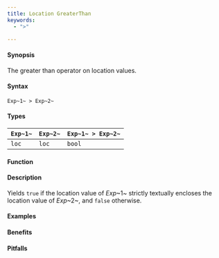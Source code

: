 ```yaml
---
title: Location GreaterThan
keywords:
  - ">"

---
```


#### Synopsis

The greater than operator on location values.

#### Syntax

`Exp~1~ > Exp~2~`

#### Types


| `Exp~1~` | `Exp~2~` | `Exp~1~ > Exp~2~`  |
| --- | --- | --- |
| `loc`     |  `loc`    | `bool`                |


#### Function

#### Description

Yields `true` if the location value of _Exp_~1~ strictly textually encloses
the location value of _Exp_~2~, and `false` otherwise.

#### Examples

#### Benefits

#### Pitfalls

